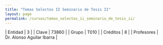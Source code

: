 ```yaml
---
title: "Temas Selectos II Seminario de Tesis II"
layout: page
permalink: /cursos/temas_selectos_ii_seminario_de_tesis_ii/
---
```




| Entidad | 3 |
| Clave | 73860 |
| Grupo | T010 |
| Créditos | 8 |
| Profesores | Dr. Alonso Aguilar Ibarra |
